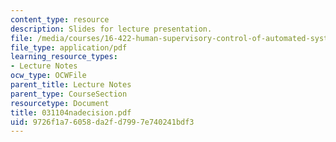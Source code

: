 ```yaml
---
content_type: resource
description: Slides for lecture presentation.
file: /media/courses/16-422-human-supervisory-control-of-automated-systems-spring-2004/9726f1a76058da2fd7997e740241bdf3_031104nadecision.pdf
file_type: application/pdf
learning_resource_types:
- Lecture Notes
ocw_type: OCWFile
parent_title: Lecture Notes
parent_type: CourseSection
resourcetype: Document
title: 031104nadecision.pdf
uid: 9726f1a7-6058-da2f-d799-7e740241bdf3
---
```


